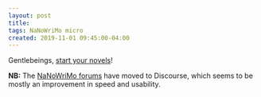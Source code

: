 ```yaml
---
layout: post
title: 
tags: NaNoWriMo micro
created: 2019-11-01 09:45:00-04:00
---
```

Gentlebeings, [start your novels](https://nanowrimo.org/)!

**NB:** The [NaNoWriMo forums](https://forums.nanowrimo.org) have moved to Discourse, which seems to be mostly an improvement in speed and usability.

